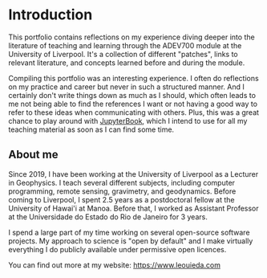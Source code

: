 # Introduction

This portfolio contains reflections on my experience diving deeper into the
literature of teaching and learning through the ADEV700 module at the
University of Liverpool.
It's a collection of different "patches", links to relevant literature, and
concepts learned before and during the module.

Compiling this portfolio was an interesting experience.
I often do reflections on my practice and career but never in such a
structured manner.
And I certainly don't write things down as much as I should,
which often leads to me not being able to find the references I want or
not having a good way to refer to these ideas when communicating with others.
Plus, this was a great chance to play around with
[JupyterBook](https://jupyterbook.org/), which I intend to use for all my
teaching material as soon as I can find some time.

## About me

Since 2019, I have been working at the University of Liverpool as a Lecturer in
Geophysics. I teach several different subjects, including computer programming,
remote sensing, gravimetry, and geodynamics.
Before coming to Liverpool, I spent 2.5 years as a postdoctoral fellow at the
University of Hawai'i at Manoa. Before that, I worked as Assistant Professor at
the Universidade do Estado do Rio de Janeiro for 3 years.

I spend a large part of my time working on several open-source software
projects.
My approach to science is "open by default" and I make virtually everything I
do publicly available under permissive open licences.

You can find out more at my website: https://www.leouieda.com
